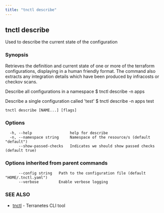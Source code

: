 ```yaml
---
title: "tnctl describe"
---
```

## tnctl describe

Used to describe the current state of the configuration

### Synopsis

Retrieves the definition and current state of one or more of the
terraform configurations, displaying in a human friendly format.
The command also extracts any integration details which have been
produced by infracosts or checkov scans.

Describe all configurations in a namespace
$ tnctl describe -n apps

Describe a single configuration called 'test'
$ tnctl describe -n apps test


```
tnctl describe [NAME...] [flags]
```

### Options

```
  -h, --help                 help for describe
  -n, --namespace string     Namespace of the resource/s (default "default")
      --show-passed-checks   Indicates we should show passed checks (default true)
```

### Options inherited from parent commands

```
      --config string   Path to the configuration file (default "HOME/.tnctl.yaml")
      --verbose         Enable verbose logging
```

### SEE ALSO

* [tnctl](../tnctl)	 - Terranetes CLI tool

